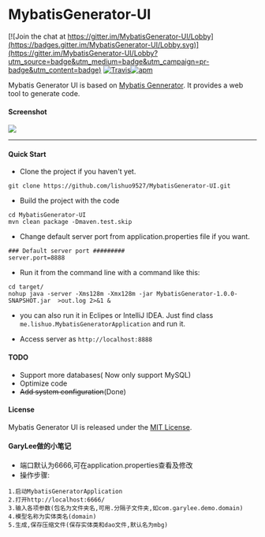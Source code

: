 # MybatisGenerator-UI

[![Join the chat at https://gitter.im/MybatisGenerator-UI/Lobby](https://badges.gitter.im/MybatisGenerator-UI/Lobby.svg)](https://gitter.im/MybatisGenerator-UI/Lobby?utm_source=badge&utm_medium=badge&utm_campaign=pr-badge&utm_content=badge)
[![Travis](https://img.shields.io/travis/rust-lang/rust.svg)]()[![apm](https://img.shields.io/apm/l/vim-mode.svg)]()

Mybatis Generator UI is based on [Mybatis Gennerator](http://www.mybatis.org/generator/). It provides a web tool to generate code.


#### Screenshot

![](http://ww1.sinaimg.cn/large/006tNc79gy1ffne57i7enj31kw0zk0z4.jpg)

-------


#### Quick Start

* Clone the project if you haven't yet.

```
git clone https://github.com/lishuo9527/MybatisGenerator-UI.git
```

* Build the project with the code


```
cd MybatisGenerator-UI
mvn clean package -Dmaven.test.skip
```

*  Change default server port from application.properties file if you want.

```
### Default server port #########
server.port=8888
```

* Run it from the command line with a command like this:

```
cd target/
nohup java -server -Xms128m -Xmx128m -jar MybatisGenerator-1.0.0-SNAPSHOT.jar  >out.log 2>&1 &
```

* you can also run it in Eclipes or IntelliJ IDEA. Just find class `me.lishuo.MybatisGeneratorApplication` and run it.

*  Access server  as `http://localhost:8888`


#### TODO
* Support more databases( Now only support MySQL)
* Optimize code
* ~~Add system configuration~~(Done)


#### License
Mybatis Generator UI is released under the [MIT License](https://github.com/lishuo9527/MybatisGenerator-UI/blob/master/LICENSE).


#### GaryLee做的小笔记
* 端口默认为6666,可在application.properties查看及修改
* 操作步骤:
```
1.启动MybatisGeneratorApplication
2.打开http://localhost:6666/
3.输入各项参数(包名为文件夹名,可用.分隔子文件夹,如com.garylee.demo.domain)
4.模型名称为实体类名(domain)
5.生成,保存压缩文件(保存实体类和dao文件,默认名为mbg)
```
